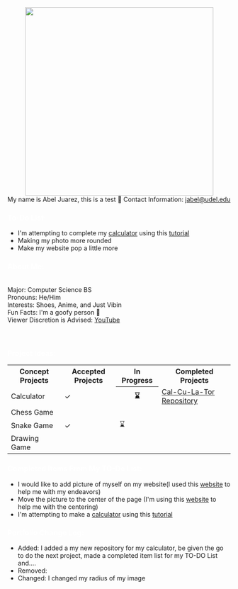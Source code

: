 <style>
<!--- body {background-color: powderblue;} --->
h1   {color: white;}
h2   {color: white;}
h3   {color: white;}
p    {color: white;}
<!--- Rounded Image --->
  img {
  border-radius: 50%;
  }
</style>

<center> <img src="https://scontent-lga3-1.xx.fbcdn.net/v/t1.6435-9/196682676_1792660774229409_8973330394025719252_n.jpg?_nc_cat=106&ccb=1-5&_nc_sid=09cbfe&_nc_ohc=h8Vrrb9f0HwAX9FAyel&_nc_ht=scontent-lga3-1.xx&oh=baa1401d6bcb3b476565778555531e8b&oe=615DC9D8" width= "425" height= "425"> </center>

<span style="white-space: normal">
<p1>My name is Abel Juarez, this is a test &#127830;<p1>
<p1>Contact Information: </p1> <a href = "jabel@udel.edu">jabel@udel.edu</a>

<h3>To-Do List: </h3>
<!--- Bullet points --->
<ul>
  <li>I'm attempting to complete my <a href = "https://github.com/TheMexicanChico/Calculator">calculator</a> using this <a href = "https://www.youtube.com/watch?v=BuZtAqk5LIY">tutorial</a></li>
  <li>Making my photo more rounded</li>
  <li>Make my website pop a little more</li>
</ul>
  
<h3>About Me:</h3> <span style="white-space: normal">
<span style="white-space: pre-line">
<p1>Major: Computer Science BS<p1>
<p1>Pronouns: He/Him<p1>
<p1>Interests: Shoes, Anime, and Just Vibin<p1>
<p1>Fun Facts: I'm a goofy person	&#129313;</p1>
<p1>Viewer Discretion is Advised: </p1> <a href="https://www.youtube.com/watch?v=QiCpsIS90F0">YouTube</a>
<span style="white-space: pre-line">

<span style="white-space: normal">
<h3>Project Ideas: </h3>
<table>
  <tr>
    <th>Concept Projects</th>
    <th>Accepted Projects</th>
    <th>In Progress</th>
    <th>Completed Projects</th>
  </tr>
  <tr>
    <td>Calculator</td>
    <td>&#10003;</td>
    <th>&#8987;</th>
    <td><a href = "https://themexicanchico.github.io/Calculator/">Cal-Cu-La-Tor</a> &nbsp; <a href = "https://github.com/TheMexicanChico/Calculator">Repository</a></td>
  </tr>
  <tr>
    <td>Chess Game</td>
    <td></td>
    <td></td>
    <td></td>
  </tr>
  <tr>
    <td>Snake Game</td>
    <td>&#10003;</td>
    <td>&#8987;</td>
    <td></td>
  </tr>
  <tr>
    <td>Drawing Game</td>
    <td></td>
    <td></td>
    <td></td>
  </tr>
</table>
  
<h3>Completed Items From My TO-Do List:</h3>
  <ul>
  <li>I would like to add picture of myself on my website(I used this <a href = "https://www.w3schools.com/html/html_images.asp">website</a> to help me with my endeavors)</li>
  <li>Move the picture to the center of the page (I'm using this <a href = "https://www.computerhope.com/issues/ch001613.htm">website</a> to help me with the centering)</li>
  <li>I'm attempting to make a <a href = "https://github.com/TheMexicanChico/Calculator">calculator</a> using this <a href = "https://www.youtube.com/watch?v=BuZtAqk5LIY&t=180s">tutorial</a></li>
</ul>
  
<h3>Portfolio Change Log: </h3>
<ul>
  <li>Added: I added a my new repository for my calculator, be given the go to do the next project, made a completed item list for my TO-DO List and....</li>
  <li>Removed: </li>
  <li>Changed: I changed my radius of my image</li>
</ul>

<span style="white-space: normal">
 
